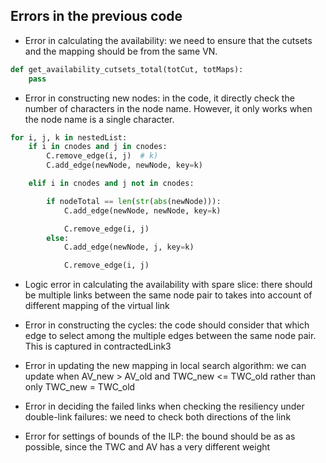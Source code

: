 ## Errors in the previous code

- Error in calculating the availability: we need to ensure that
  the cutsets and the mapping should be from the same VN.
```python
def get_availability_cutsets_total(totCut, totMaps):
    pass
```

- Error in constructing new nodes: in the code, it directly check
  the number of characters in the node name. However, it only works
  when the node name is a single character.
```python
for i, j, k in nestedList:
    if i in cnodes and j in cnodes:
        C.remove_edge(i, j)  # k)
        C.add_edge(newNode, newNode, key=k)

    elif i in cnodes and j not in cnodes:

        if nodeTotal == len(str(abs(newNode))):
            C.add_edge(newNode, newNode, key=k)

            C.remove_edge(i, j)
        else:
            C.add_edge(newNode, j, key=k)

            C.remove_edge(i, j)
```

- Logic error in calculating the availability with spare slice: 
  there should be multiple links between the same node pair to 
  takes into account of different mapping of the virtual link

- Error in constructing the cycles: the code should consider that
  which edge to select among the multiple edges between the same
  node pair. This is captured in contractedLink3

- Error in updating the new mapping in local search algorithm: 
  we can update when AV_new > AV_old and TWC_new <= TWC_old
  rather than only TWC_new = TWC_old

- Error in deciding the failed links when checking the resiliency
  under double-link failures: we need to check both directions of
  the link

- Error for settings of bounds of the ILP: the bound should be as 
  as possible, since the TWC and AV has a very different weight